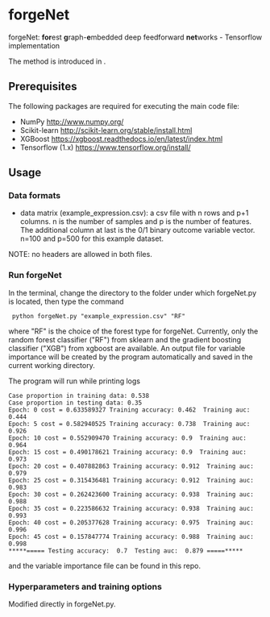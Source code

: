 # forgeNet

forgeNet: **for**est **g**raph-**e**mbedded deep feedforward **net**works - Tensorflow implementation

The method is introduced in .

## Prerequisites

The following packages are required for executing the main code file:

* NumPy http://www.numpy.org/
* Scikit-learn http://scikit-learn.org/stable/install.html
* XGBoost https://xgboost.readthedocs.io/en/latest/index.html
* Tensorflow (1.x) https://www.tensorflow.org/install/

## Usage

### Data formats

* data matrix (example_expression.csv): a csv file with n rows and p+1 columns. n is the number of samples and p is the number of features. The additional column at last is the 0/1 binary outcome variable vector. n=100 and p=500 for this example dataset.

NOTE: no headers are allowed in both files.

### Run forgeNet

In the terminal, change the directory to the folder under which forgeNet.py is located, then type the command

```
 python forgeNet.py "example_expression.csv" "RF"
```

where "RF" is the choice of the forest type for forgeNet. Currently, only the random forest classifier ("RF") from sklearn and the gradient boosting classifier ("XGB") from xgboost are available. An output file for variable importance will be created by the program automatically and saved in the current working directory. 

The program will run while printing logs

```
Case proportion in training data: 0.538
Case proportion in testing data: 0.35
Epoch: 0 cost = 0.633589327 Training accuracy: 0.462  Training auc: 0.444
Epoch: 5 cost = 0.582940525 Training accuracy: 0.738  Training auc: 0.926
Epoch: 10 cost = 0.552909470 Training accuracy: 0.9  Training auc: 0.964
Epoch: 15 cost = 0.490178621 Training accuracy: 0.9  Training auc: 0.973
Epoch: 20 cost = 0.407882863 Training accuracy: 0.912  Training auc: 0.979
Epoch: 25 cost = 0.315436481 Training accuracy: 0.912  Training auc: 0.983
Epoch: 30 cost = 0.262423600 Training accuracy: 0.938  Training auc: 0.988
Epoch: 35 cost = 0.223586632 Training accuracy: 0.938  Training auc: 0.993
Epoch: 40 cost = 0.205377628 Training accuracy: 0.975  Training auc: 0.996
Epoch: 45 cost = 0.157847774 Training accuracy: 0.988  Training auc: 0.998
*****===== Testing accuracy:  0.7  Testing auc:  0.879 =====*****
```

and the variable importance file can be found in this repo.

### Hyperparameters and training options

Modified directly in forgeNet.py.
